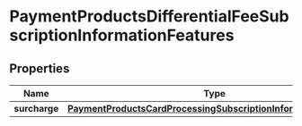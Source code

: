
# PaymentProductsDifferentialFeeSubscriptionInformationFeatures

## Properties
Name | Type | Description | Notes
------------ | ------------- | ------------- | -------------
**surcharge** | [**PaymentProductsCardProcessingSubscriptionInformationFeatures**](PaymentProductsCardProcessingSubscriptionInformationFeatures.md) |  |  [optional]



